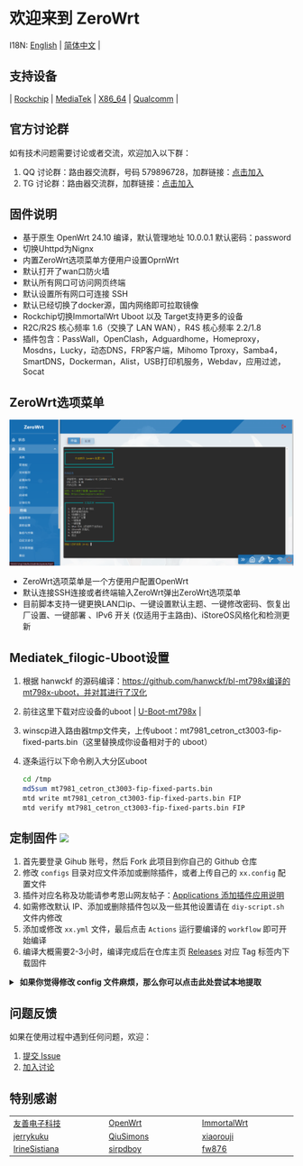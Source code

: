 # 欢迎来到 ZeroWrt

I18N: [English](README_EN.md) | [简体中文](README.md) |

## 支持设备 

| [Rockchip](https://github.com/oppen321/OpenWrt-Action/releases) | [MediaTek](https://github.com/oppen321/OpenWrt-Action/releases) | [X86_64](https://github.com/oppen321/OpenWrt-Action/releases) | [Qualcomm](https://github.com/oppen321/OpenWrt-Action/releases) | 

## 官方讨论群

如有技术问题需要讨论或者交流，欢迎加入以下群：

1. QQ 讨论群：路由器交流群，号码 579896728，加群链接：[点击加入](https://qm.qq.com/q/oe4EAtvPIO "路由器交流群")
2. TG 讨论群：路由器交流群，加群链接：[点击加入](https://t.me/kejizero "路由器交流群")

## 固件说明
- 基于原生 OpenWrt 24.10 编译，默认管理地址 10.0.0.1   默认密码：password
- 切换Uhttpd为Nignx
- 内置ZeroWrt选项菜单方便用户设置OprnWrt
- 默认打开了wan口防火墙
- 默认所有网口可访问网页终端
- 默认设置所有网口可连接 SSH
- 默认已经切换了docker源，国内网络即可拉取镜像
- Rockchip切换ImmortalWrt Uboot 以及 Target支持更多的设备
- R2C/R2S 核心频率 1.6（交换了 LAN WAN），R4S 核心频率 2.2/1.8
- 插件包含：PassWall，OpenClash，Adguardhome，Homeproxy，Mosdns，Lucky，动态DNS，FRP客户端，Mihomo Tproxy，Samba4，SmartDNS，Dockerman，Alist，USB打印机服务，Webdav，应用过滤，Socat

## ZeroWrt选项菜单
 ![脚本菜单](images/01.png)
- ZeroWrt选项菜单是一个方便用户配置OpenWrt
- 默认连接SSH连接或者终端输入ZeroWrt弹出ZeroWrt选项菜单
- 目前脚本支持一键更换LAN口ip、一键设置默认主题、一键修改密码、恢复出厂设置、一键部署 、IPv6 开关 (仅适用于主路由)、iStoreOS风格化和检测更新

## Mediatek_filogic-Uboot设置
1. 根据 hanwckf 的源码编译：https://github.com/hanwckf/bl-mt798x编译的mt798x-uboot，并对其进行了汉化
2. 前往这里下载对应设备的uboot | [U-Boot-mt798x](https://github.com/oppen321/ZeroWrt/releases/tag/U-Boot-mt798x) |
3. winscp进入路由器tmp文件夹，上传uboot：mt7981_cetron_ct3003-fip-fixed-parts.bin（这里替换成你设备相对于的 uboot）
4. 逐条运行以下命令刷入大分区uboot

   ```bash
   cd /tmp
   md5sum mt7981_cetron_ct3003-fip-fixed-parts.bin
   mtd write mt7981_cetron_ct3003-fip-fixed-parts.bin FIP
   mtd verify mt7981_cetron_ct3003-fip-fixed-parts.bin FIP
   ```

## 定制固件 [![](https://img.shields.io/badge/-项目基本编译教程-FFFFFF.svg)](#定制固件-)
1. 首先要登录 Gihub 账号，然后 Fork 此项目到你自己的 Github 仓库
2. 修改 `configs` 目录对应文件添加或删除插件，或者上传自己的 `xx.config` 配置文件
3. 插件对应名称及功能请参考恩山网友帖子：[Applications 添加插件应用说明](https://www.right.com.cn/forum/thread-3682029-1-1.html)
4. 如需修改默认 IP、添加或删除插件包以及一些其他设置请在 `diy-script.sh` 文件内修改
5. 添加或修改 `xx.yml` 文件，最后点击 `Actions` 运行要编译的 `workflow` 即可开始编译
6. 编译大概需要2-3小时，编译完成后在仓库主页 [Releases](https://github.com/oppen321/ZeroWrt/releases) 对应 Tag 标签内下载固件
<details>
<summary><b>&nbsp;如果你觉得修改 config 文件麻烦，那么你可以点击此处尝试本地提取</b></summary>

1. 首先装好 Linux 系统，推荐 Debian 11 或 Ubuntu LTS

2. 安装编译依赖环境

   ```bash
   sudo apt update -y
   sudo apt full-upgrade -y
   sudo apt install -y ack antlr3 asciidoc autoconf automake autopoint binutils bison build-essential \
   bzip2 ccache clang cmake cpio curl device-tree-compiler flex gawk gcc-multilib g++-multilib gettext \
   genisoimage git gperf haveged help2man intltool libc6-dev-i386 libelf-dev libfuse-dev libglib2.0-dev \
   libgmp3-dev libltdl-dev libmpc-dev libmpfr-dev libncurses5-dev libncursesw5-dev libpython3-dev \
   libreadline-dev libssl-dev libtool llvm lrzsz msmtp ninja-build p7zip p7zip-full patch pkgconf \
   python3 python3-pyelftools python3-setuptools qemu-utils rsync scons squashfs-tools subversion \
   swig texinfo uglifyjs upx-ucl unzip vim wget xmlto xxd zlib1g-dev
   ```

3. 下载源代码，更新 feeds 并安装到本地

   ```bash
   git clone https://git.openwrt.org/openwrt/openwrt.git
   cd openwrt
   ./scripts/feeds update -a
   ./scripts/feeds install -a
   ```

4. 复制 diy-script.sh 文件内所有内容到命令行，添加自定义插件和自定义设置

5. 命令行输入 `make menuconfig` 选择配置，选好配置后导出差异部分到 seed.config 文件

   ```bash
   make defconfig
   ./scripts/diffconfig.sh > seed.config
   ```

7. 命令行输入 `cat seed.config` 查看这个文件，也可以用文本编辑器打开

8. 复制 seed.config 文件内所有内容到 configs 目录对应文件中覆盖就可以了

   **如果看不懂编译界面可以参考 YouTube 视频：[软路由固件 OpenWrt 编译界面设置](https://www.youtube.com/watch?v=jEE_J6-4E3Y&list=WL&index=7)**
</details>


## 问题反馈

如果在使用过程中遇到任何问题，欢迎：
1. [提交 Issue](https://github.com/oppen321/ZeroWrt/issues)
2. [加入讨论](https://github.com/oppen321/ZeroWrt/discussions)

## 特别感谢

<table>
<tr>
<td width="200"><a href="https://www.friendlyarm.com" target="_blank">友善电子科技</a></td>
<td width="200"><a href="https://github.com/openwrt/openwrt" target="_blank">OpenWrt</a></td>
<td width="200"><a href="https://github.com/immortalwrt/immortalwrt" target="_blank">ImmortalWrt</a></td>
</tr>
<tr>
<td width="200"><a href="https://github.com/jerrykuku" target="_blank">jerrykuku</a></td>
<td width="200"><a href="https://github.com/QiuSimons" target="_blank">QiuSimons</a></td>
<td width="200"><a href="https://github.com/xiaorouji" target="_blank">xiaorouji</a></td>
</tr>
<tr>
<td width="200"><a href="https://github.com/IrineSistiana" target="_blank">IrineSistiana</a></td>
<td width="200"><a href="https://github.com/sirpdboy" target="_blank">sirpdboy</a></td>
<td width="200"><a href="https://github.com/fw876" target="_blank">fw876</a></td>
</tr>
</table>
